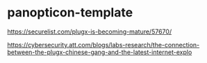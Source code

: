 # panopticon-template

https://securelist.com/plugx-is-becoming-mature/57670/

https://cybersecurity.att.com/blogs/labs-research/the-connection-between-the-plugx-chinese-gang-and-the-latest-internet-explo
